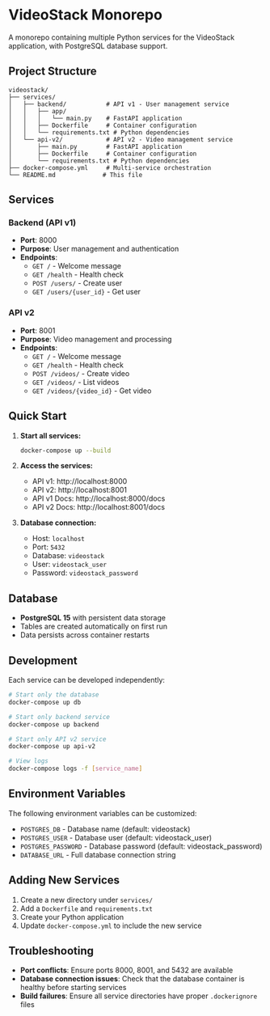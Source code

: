 # VideoStack Monorepo

A monorepo containing multiple Python services for the VideoStack application, with PostgreSQL database support.

## Project Structure

```
videostack/
├── services/
│   ├── backend/           # API v1 - User management service
│   │   ├── app/
│   │   │   └── main.py    # FastAPI application
│   │   ├── Dockerfile     # Container configuration
│   │   └── requirements.txt # Python dependencies
│   └── api-v2/            # API v2 - Video management service
│       ├── main.py        # FastAPI application
│       ├── Dockerfile     # Container configuration
│       └── requirements.txt # Python dependencies
├── docker-compose.yml     # Multi-service orchestration
└── README.md             # This file
```

## Services

### Backend (API v1)
- **Port**: 8000
- **Purpose**: User management and authentication
- **Endpoints**:
  - `GET /` - Welcome message
  - `GET /health` - Health check
  - `POST /users/` - Create user
  - `GET /users/{user_id}` - Get user

### API v2
- **Port**: 8001
- **Purpose**: Video management and processing
- **Endpoints**:
  - `GET /` - Welcome message
  - `GET /health` - Health check
  - `POST /videos/` - Create video
  - `GET /videos/` - List videos
  - `GET /videos/{video_id}` - Get video

## Quick Start

1. **Start all services:**
   ```bash
   docker-compose up --build
   ```

2. **Access the services:**
   - API v1: http://localhost:8000
   - API v2: http://localhost:8001
   - API v1 Docs: http://localhost:8000/docs
   - API v2 Docs: http://localhost:8001/docs

3. **Database connection:**
   - Host: `localhost`
   - Port: `5432`
   - Database: `videostack`
   - User: `videostack_user`
   - Password: `videostack_password`

## Database

- **PostgreSQL 15** with persistent data storage
- Tables are created automatically on first run
- Data persists across container restarts

## Development

Each service can be developed independently:

```bash
# Start only the database
docker-compose up db

# Start only backend service
docker-compose up backend

# Start only API v2 service
docker-compose up api-v2

# View logs
docker-compose logs -f [service_name]
```

## Environment Variables

The following environment variables can be customized:

- `POSTGRES_DB` - Database name (default: videostack)
- `POSTGRES_USER` - Database user (default: videostack_user)
- `POSTGRES_PASSWORD` - Database password (default: videostack_password)
- `DATABASE_URL` - Full database connection string

## Adding New Services

1. Create a new directory under `services/`
2. Add a `Dockerfile` and `requirements.txt`
3. Create your Python application
4. Update `docker-compose.yml` to include the new service

## Troubleshooting

- **Port conflicts**: Ensure ports 8000, 8001, and 5432 are available
- **Database connection issues**: Check that the database container is healthy before starting services
- **Build failures**: Ensure all service directories have proper `.dockerignore` files
